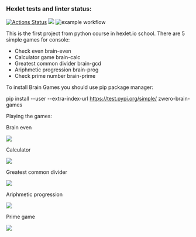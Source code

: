 ### Hexlet tests and linter status:
[![Actions Status](https://github.com/VladislavTolstikov/python-project-lvl1/workflows/hexlet-check/badge.svg)](https://github.com/VladislavTolstikov/python-project-lvl1/actions)
<a href="https://codeclimate.com/github/VladislavTolstikov/python-project-lvl1/maintainability"><img src="https://api.codeclimate.com/v1/badges/572484d550f315e906da/maintainability" /></a>
![example workflow](https://github.com/VladislavTolstikov/python-project-lvl1/actions/workflows/my-lint.yml/badge.svg)

This is the first project from python course in hexlet.io school.
There are 5 simple games for console:
 - Check even brain-even
 - Calculator game brain-calc
 - Greatest common divider brain-gcd
 - Ariphmetic progression brain-prog
 - Check prime number brain-prime
 
 

 To install Brain Games you should use pip package manager:
 
 pip install --user --extra-index-url https://test.pypi.org/simple/ zwero-brain-games
 
 Playing the games:
 
 Brain even
 
<a href="https://asciinema.org/a/eM3gSGxGiS1nW5jmEKSgwes0U" target="_blank"><img src="https://asciinema.org/a/eM3gSGxGiS1nW5jmEKSgwes0U.svg" /></a>

Calculator

<a href="https://asciinema.org/a/Bt7YEvZvc20VOncIT2roLTmoH" target="_blank"><img src="https://asciinema.org/a/Bt7YEvZvc20VOncIT2roLTmoH.svg" /></a>

Greatest common divider

 <a href="https://asciinema.org/a/lJoAA5OqAffoiY7OgMzLRT3xA" target="_blank"><img src="https://asciinema.org/a/lJoAA5OqAffoiY7OgMzLRT3xA.svg" /></a>
 
 Ariphmetic progression
 
<a href="https://asciinema.org/a/S77SwyVqnBeDFDxzTLOlG65Cs" target="_blank"><img src="https://asciinema.org/a/S77SwyVqnBeDFDxzTLOlG65Cs.svg" /></a>

Prime game

<a href="https://asciinema.org/a/tEnxjMnSnKWKCBiEGvhrlDVWx" target="_blank"><img src="https://asciinema.org/a/tEnxjMnSnKWKCBiEGvhrlDVWx.svg" /></a>
